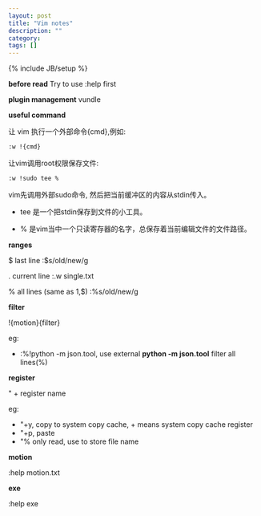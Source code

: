 ```yaml
---
layout: post
title: "Vim notes"
description: ""
category: 
tags: []
---
```

{% include JB/setup %}

__before read__
Try to use :help first

__plugin management__
vundle

__useful command__

让 vim 执行一个外部命令{cmd},例如:

```bash
:w !{cmd}
```

让vim调用root权限保存文件:

```bash
:w !sudo tee %
```

vim先调用外部sudo命令, 然后把当前缓冲区的内容从stdin传入。

- tee 是一个把stdin保存到文件的小工具。

- % 是vim当中一个只读寄存器的名字，总保存着当前编辑文件的文件路径。

__ranges__

$	last line	:$s/old/new/g

.	current line	:.w single.txt

%	all lines (same as 1,$)	:%s/old/new/g

__filter__

!{motion}{filter}

eg:

- :%!python -m json.tool, use external __python -m json.tool__ filter all lines(%)

__register__

" + register name

eg:

- "+y, copy to system copy cache, + means system copy cache register
- "+p, paste
- "% only read, use to store file name

__motion__

:help motion.txt

__exe__

:help exe
